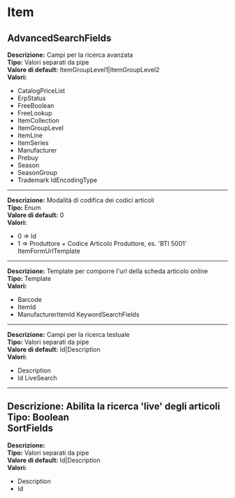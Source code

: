 # Item
AdvancedSearchFields 
----
**Descrizione:** Campi per la ricerca avanzata <br>
**Tipo:** Valori separati da pipe <br>
**Valore di default:** ItemGroupLevel1&#124;ItemGroupLevel2 <br>
**Valori:**
* CatalogPriceList
* ErpStatus
* FreeBoolean
* FreeLookup
* ItemCollection
* ItemGroupLevel
* ItemLine
* ItemSeries
* Manufacturer
* Prebuy
* Season
* SeasonGroup
* Trademark
IdEncodingType 
----
**Descrizione:** Modalità di codifica dei codici articoli <br>
**Tipo:** Enum <br>
**Valore di default:** 0 <br>
**Valori:**
* 0 => Id
* 1 => Produttore + Codice Articolo Produttore, es. 'BTI 5001'
ItemFormUrlTemplate 
----
**Descrizione:** Template per comporre l'url della scheda articolo online <br>
**Tipo:** Template <br>
**Valori:**
* Barcode
* ItemId
* ManufacturerItemId
KeywordSearchFields 
----
**Descrizione:** Campi per la ricerca testuale <br>
**Tipo:** Valori separati da pipe <br>
**Valore di default:** Id&#124;Description <br>
**Valori:**
* Description
* Id
LiveSearch 
----
**Descrizione:** Abilita la ricerca 'live' degli articoli <br>
**Tipo:** Boolean <br>
SortFields 
----
**Descrizione:**  <br>
**Tipo:** Valori separati da pipe <br>
**Valore di default:** Id&#124;Description <br>
**Valori:**
* Description
* Id

